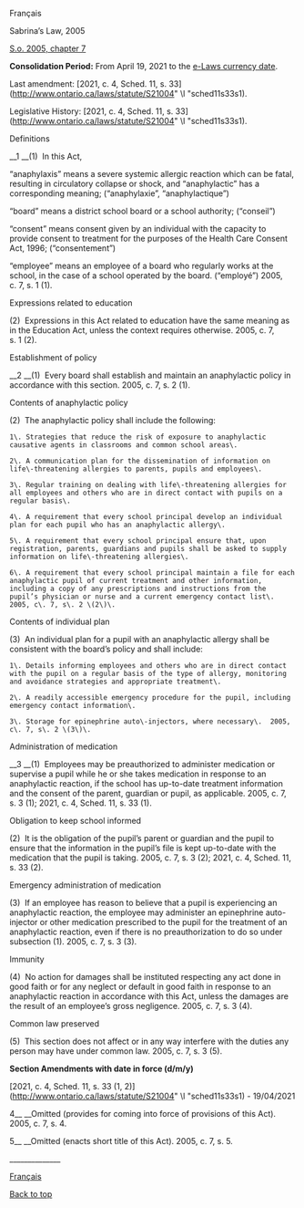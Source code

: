 [<a id="Top"></a>Français](http://www.ontario.ca/fr/lois/loi/05s07)

Sabrina’s Law, 2005

[S\.o\. 2005, chapter 7](https://www.ontario.ca/laws/statute/s05007)

__Consolidation Period:__  From April 19, 2021 to the [e\-Laws currency date](http://www.e-laws.gov.on.ca/navigation?file=currencyDates&lang=en)\.

Last amendment: [2021, c\. 4, Sched\. 11, s\. 33](http://www.ontario.ca/laws/statute/S21004" \l "sched11s33s1)\.

Legislative History: [2021, c\. 4, Sched\. 11, s\. 33](http://www.ontario.ca/laws/statute/S21004" \l "sched11s33s1)\.

Definitions

__1 __\(1\)  In this Act,

“anaphylaxis” means a severe systemic allergic reaction which can be fatal, resulting in circulatory collapse or shock, and “anaphylactic” has a corresponding meaning; \(“anaphylaxie”, “anaphylactique”\)

“board” means a district school board or a school authority; \(“conseil”\)

“consent” means consent given by an individual with the capacity to provide consent to treatment for the purposes of the Health Care Consent Act, 1996; \(“consentement”\)

“employee” means an employee of a board who regularly works at the school, in the case of a school operated by the board\. \(“employé”\)  2005, c\. 7, s\. 1 \(1\)\.

Expressions related to education

\(2\)  Expressions in this Act related to education have the same meaning as in the Education Act, unless the context requires otherwise\.  2005, c\. 7, s\. 1 \(2\)\.

Establishment of policy

__2 __\(1\)  Every board shall establish and maintain an anaphylactic policy in accordance with this section\.  2005, c\. 7, s\. 2 \(1\)\.

Contents of anaphylactic policy

\(2\)  The anaphylactic policy shall include the following:

	1\.	Strategies that reduce the risk of exposure to anaphylactic causative agents in classrooms and common school areas\.

	2\.	A communication plan for the dissemination of information on life\-threatening allergies to parents, pupils and employees\.

	3\.	Regular training on dealing with life\-threatening allergies for all employees and others who are in direct contact with pupils on a regular basis\.

	4\.	A requirement that every school principal develop an individual plan for each pupil who has an anaphylactic allergy\.

	5\.	A requirement that every school principal ensure that, upon registration, parents, guardians and pupils shall be asked to supply information on life\-threatening allergies\.

	6\.	A requirement that every school principal maintain a file for each anaphylactic pupil of current treatment and other information, including a copy of any prescriptions and instructions from the pupil’s physician or nurse and a current emergency contact list\.  2005, c\. 7, s\. 2 \(2\)\.

Contents of individual plan

\(3\)  An individual plan for a pupil with an anaphylactic allergy shall be consistent with the board’s policy and shall include: 

	1\.	Details informing employees and others who are in direct contact with the pupil on a regular basis of the type of allergy, monitoring and avoidance strategies and appropriate treatment\.

	2\.	A readily accessible emergency procedure for the pupil, including emergency contact information\.

	3\.	Storage for epinephrine auto\-injectors, where necessary\.  2005, c\. 7, s\. 2 \(3\)\.

Administration of medication

__3 __\(1\)  Employees may be preauthorized to administer medication or supervise a pupil while he or she takes medication in response to an anaphylactic reaction, if the school has up\-to\-date treatment information and the consent of the parent, guardian or pupil, as applicable\.  2005, c\. 7, s\. 3 \(1\); 2021, c\. 4, Sched\. 11, s\. 33 \(1\)\.

Obligation to keep school informed

\(2\)  It is the obligation of the pupil’s parent or guardian and the pupil to ensure that the information in the pupil’s file is kept up\-to\-date with the medication that the pupil is taking\.  2005, c\. 7, s\. 3 \(2\); 2021, c\. 4, Sched\. 11, s\. 33 \(2\)\.

Emergency administration of medication

\(3\)  If an employee has reason to believe that a pupil is experiencing an anaphylactic reaction, the employee may administer an epinephrine auto\-injector or other medication prescribed to the pupil for the treatment of an anaphylactic reaction, even if there is no preauthorization to do so under subsection \(1\)\.  2005, c\. 7, s\. 3 \(3\)\.

Immunity

\(4\)  No action for damages shall be instituted respecting any act done in good faith or for any neglect or default in good faith in response to an anaphylactic reaction in accordance with this Act, unless the damages are the result of an employee’s gross negligence\.  2005, c\. 7, s\. 3 \(4\)\.

Common law preserved

\(5\)  This section does not affect or in any way interfere with the duties any person may have under common law\.  2005, c\. 7, s\. 3 \(5\)\.

__Section Amendments with date in force \(d/m/y\)__

[2021, c\. 4, Sched\. 11, s\. 33 \(1, 2\)](http://www.ontario.ca/laws/statute/S21004" \l "sched11s33s1) \- 19/04/2021

4__ __Omitted \(provides for coming into force of provisions of this Act\)\.  2005, c\. 7, s\. 4\.

5__ __Omitted \(enacts short title of this Act\)\.  2005, c\. 7, s\. 5\.

\_\_\_\_\_\_\_\_\_\_\_\_\_\_

[Français](http://www.ontario.ca/fr/lois/loi/05s07)

[Back to top](#Top)

